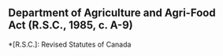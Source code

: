 ## Department of Agriculture and Agri-Food Act (R.S.C., 1985, c. A-9)
  *[R.S.C.]: Revised Statutes of Canada
